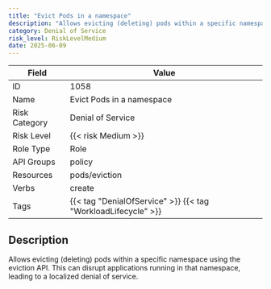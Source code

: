 ```yaml
---
title: "Evict Pods in a namespace"
description: "Allows evicting (deleting) pods within a specific namespace using the eviction API. This can disrupt applications running in that namespace, leading to a localized denial of service."
category: Denial of Service
risk_level: RiskLevelMedium
date: 2025-06-09
---
```


| Field         | Value                                                         |
| ------------- | ------------------------------------------------------------- |
| ID            | 1058                                                          |
| Name          | Evict Pods in a namespace                                     |
| Risk Category | Denial of Service                                             |
| Risk Level    | {{< risk Medium >}}                                           |
| Role Type     | Role                                                          |
| API Groups    | policy                                                        |
| Resources     | pods/eviction                                                 |
| Verbs         | create                                                        |
| Tags          | {{< tag "DenialOfService" >}} {{< tag "WorkloadLifecycle" >}} |

## Description

Allows evicting (deleting) pods within a specific namespace using the eviction API. This can disrupt applications running in that namespace, leading to a localized denial of service.
